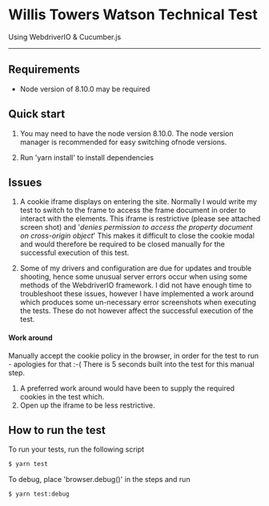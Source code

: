 # Willis Towers Watson Technical Test

Using WebdriverIO & Cucumber.js

---

## Requirements

-   Node version of 8.10.0 may be required

## Quick start

1. You may need to have the node version 8.10.0. The node version manager is recommended for easy switching ofnode versions.

2. Run 'yarn install' to install dependencies

## Issues

1. A cookie iframe displays on entering the site.
   Normally I would write my test to switch to the frame to access the frame document in order to interact with the elements.
   This iframe is restrictive (please see attached screen shot) and '_denies permission to access the property document on cross-origin object_'
   This makes it difficult to close the cookie modal and would therefore be required to be closed manually for the successful execution of this test.

2. Some of my drivers and configuration are due for updates and trouble shooting, hence some unusual server errors occur when using some methods of the WebdriverIO framework.
   I did not have enough time to troubleshoot these issues, however I have implemented a work around which produces some un-necessary error screenshots when executing the tests. These do not however affect the successful execution of the test.

#### Work around

Manually accept the cookie policy in the browser, in order for the test to run - apologies for that :-(
There is 5 seconds built into the test for this manual step.

1. A preferred work around would have been to supply the required cookies in the test which.
2. Open up the iframe to be less restrictive.

## How to run the test

To run your tests, run the following script

```sh
$ yarn test
```

To debug, place 'browser.debug()' in the steps and run

```sh
$ yarn test:debug
```
